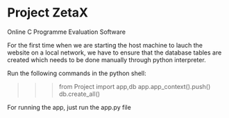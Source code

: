 # Project ZetaX
Online C Programme Evaluation Software

For the first time when we are starting the host machine to lauch the website on a local network, we have to ensure that the database tables are created which needs to be done manually through python interpreter.

Run the following commands in the python shell:

> > > from Project import app,db
> > > app.app_context().push()
> > > db.create_all()

For running the app, just run the app.py file
